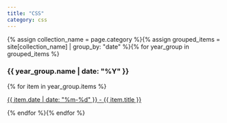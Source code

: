 ```yaml
---
title: "CSS"
category: css
---
```

{% assign collection_name = page.category %}{% assign grouped_items = site[collection_name] | group_by: "date" %}{% for year_group in grouped_items %}<h3>{{ year_group.name | date: "%Y" }}</h3>{% for item in year_group.items %}
<p><a href="{{ folder }}{{ item.url }}">{{ item.date | date: "%m-%d" }} - {{ item.title }}</a></p>{% endfor %}{% endfor %}

